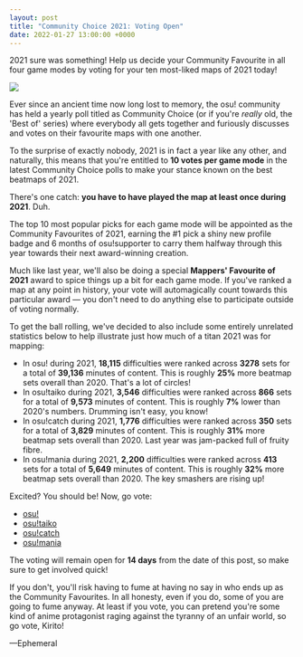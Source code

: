 ```yaml
---
layout: post
title: "Community Choice 2021: Voting Open"
date: 2022-01-27 13:00:00 +0000
---
```


2021 sure was something! Help us decide your Community Favourite in all four game modes by voting for your ten most-liked maps of 2021 today!

![](https://assets.ppy.sh/contests/138/header.jpg)

Ever since an ancient time now long lost to memory, the osu! community has held a yearly poll titled as Community Choice (or if you're *really* old, the 'Best of' series) where everybody all gets together and furiously discusses and votes on their favourite maps with one another.

To the surprise of exactly nobody, 2021 is in fact a year like any other, and naturally, this means that you're entitled to **10 votes per game mode** in the latest Community Choice polls to make your stance known on the best beatmaps of 2021.

There's one catch: **you have to have played the map at least once during 2021**. Duh.

The top 10 most popular picks for each game mode will be appointed as the Community Favourites of 2021, earning the #1 pick a shiny new profile badge and 6 months of osu!supporter to carry them halfway through this year towards their next award-winning creation.

Much like last year, we'll also be doing a special **Mappers' Favourite of 2021** award to spice things up a bit for each game mode. If you've ranked a map at any point in history, your vote will automagically count towards this particular award ⁠— you don't need to do anything else to participate outside of voting normally.

To get the ball rolling, we've decided to also include some entirely unrelated statistics below to help illustrate just how much of a titan 2021 was for mapping:

- In osu! during 2021, **18,115** difficulties were ranked across **3278** sets for a total of **39,136** minutes of content. This is roughly **25%** more beatmap sets overall than 2020. That's a lot of circles!
- In osu!taiko during 2021, **3,546** difficulties were ranked across **866** sets for a total of **9,573** minutes of content. This is roughly **7%** lower than 2020's numbers. Drumming isn't easy, you know!
- In osu!catch during 2021, **1,776** difficulties were ranked across **350** sets for a total of **3,829** minutes of content. This is roughly **31%** more beatmap sets overall than 2020. Last year was jam-packed full of fruity fibre.
- In osu!mania during 2021, **2,200** difficulties were ranked across **413** sets for a total of **5,649** minutes of content. This is roughly **32%** more beatmap sets overall than 2020. The key smashers are rising up!

Excited? You should be! Now, go vote:

- [osu!](https://osu.ppy.sh/community/contests/138)
- [osu!taiko](https://osu.ppy.sh/community/contests/139)
- [osu!catch](https://osu.ppy.sh/community/contests/140)
- [osu!mania](https://osu.ppy.sh/community/contests/141)

The voting will remain open for **14 days** from the date of this post, so make sure to get involved quick! 

If you don't, you'll risk having to fume at having no say in who ends up as the Community Favourites. In all honesty, even if you do, some of you are going to fume anyway. At least if you vote, you can pretend you're some kind of anime protagonist raging against the tyranny of an unfair world, so go vote, Kirito!

—Ephemeral
